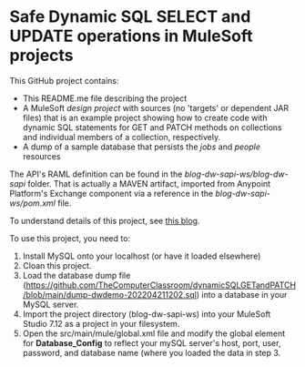 # Safe Dynamic SQL **SELECT** and **UPDATE** operations in MuleSoft projects

This GitHub project contains:
- This README.me file describing the project
- A MuleSoft *design project* with sources (no 'targets' or dependent JAR files) that is an example project showing how to create code with dynamic SQL statements for GET and PATCH methods on collections and individual members of a collection, respectively.
- A dump of a sample database that persists the *jobs* and *people* resources

The API's RAML definition can be found in the *blog-dw-sapi-ws/blog-dw-sapi* folder. That is actually a MAVEN artifact, imported from Anypoint Platform's Exchange component via a reference in the *blog-dw-sapi-ws/pom.xml* file.

To understand details of this project, see [this blog](URL 'https://www.compclass.com/?p=413').

To use this project, you need to:
1. Install MySQL onto your localhost (or have it loaded elsewhere)
2. Cloan this project.
3. Load the database dump file (https://github.com/TheComputerClassroom/dynamicSQLGETandPATCH/blob/main/dump-dwdemo-202204211202.sql) into a database in your MySQL server.
4. Import the project directory (blog-dw-sapi-ws) into your MuleSoft Studio 7.12 as a project in your filesystem.
5. Open the src/main/mule/global.xml file and modify the global element for **Database_Config** to reflect your mySQL server's host, port, user, password, and database name (where you loaded the data in step 3.
